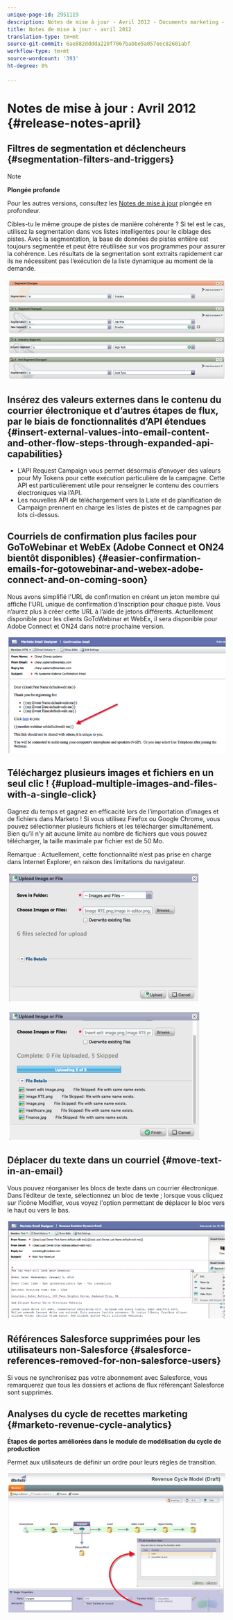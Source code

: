 ```yaml
---
unique-page-id: 2951119
description: Notes de mise à jour - Avril 2012 - Documents marketing - Documentation du produit
title: Notes de mise à jour - avril 2012
translation-type: tm+mt
source-git-commit: 6ae882dddda220f7067babbe5a057eec82601abf
workflow-type: tm+mt
source-wordcount: '393'
ht-degree: 0%

---
```



# Notes de mise à jour : Avril 2012 {#release-notes-april}

## Filtres de segmentation et déclencheurs {#segmentation-filters-and-triggers}

>[!NOTE]
>
>**Plongée profonde**
>
>Pour les autres versions, consultez les [Notes de mise à jour](https://docs.marketo.com/display/docs/release+notes) plongée en profondeur.

Cibles-tu le même groupe de pistes de manière cohérente ? Si tel est le cas, utilisez la segmentation dans vos listes intelligentes pour le ciblage des pistes. Avec la segmentation, la base de données de pistes entière est toujours segmentée et peut être réutilisée sur vos programmes pour assurer la cohérence. Les résultats de la segmentation sont extraits rapidement car ils ne nécessitent pas l’exécution de la liste dynamique au moment de la demande.

![](assets/image2014-9-23-10-3a3-3a57.png)

## Insérez des valeurs externes dans le contenu du courrier électronique et d’autres étapes de flux, par le biais de fonctionnalités d’API étendues {#insert-external-values-into-email-content-and-other-flow-steps-through-expanded-api-capabilities}

* L’API Request Campaign vous permet désormais d’envoyer des valeurs pour My Tokens pour cette exécution particulière de la campagne. Cette API est particulièrement utile pour renseigner le contenu des courriers électroniques via l’API.
* Les nouvelles API de téléchargement vers la Liste et de planification de Campaign prennent en charge les listes de pistes et de campagnes par lots ci-dessus.

## Courriels de confirmation plus faciles pour GoToWebinar et WebEx (Adobe Connect et ON24 bientôt disponibles) {#easier-confirmation-emails-for-gotowebinar-and-webex-adobe-connect-and-on-coming-soon}

Nous avons simplifié l&#39;URL de confirmation en créant un jeton membre qui affiche l&#39;URL unique de confirmation d&#39;inscription pour chaque piste. Vous n’aurez plus à créer cette URL à l’aide de jetons différents. Actuellement disponible pour les clients GoToWebinar et WebEx, il sera disponible pour Adobe Connect et ON24 dans notre prochaine version.

![](assets/image2014-9-23-10-3a4-3a18.png)

## Téléchargez plusieurs images et fichiers en un seul clic ! {#upload-multiple-images-and-files-with-a-single-click}

Gagnez du temps et gagnez en efficacité lors de l’importation d’images et de fichiers dans Marketo ! Si vous utilisez Firefox ou Google Chrome, vous pouvez sélectionner plusieurs fichiers et les télécharger simultanément. Bien qu’il n’y ait aucune limite au nombre de fichiers que vous pouvez télécharger, la taille maximale par fichier est de 50 Mo.

Remarque : Actuellement, cette fonctionnalité n’est pas prise en charge dans Internet Explorer, en raison des limitations du navigateur.

![](assets/image2014-9-23-10-3a4-3a32.png)

![](assets/image2014-9-23-10-3a4-3a46.png)

## Déplacer du texte dans un courriel {#move-text-in-an-email}

Vous pouvez réorganiser les blocs de texte dans un courrier électronique. Dans l’éditeur de texte, sélectionnez un bloc de texte ; lorsque vous cliquez sur l&#39;icône Modifier, vous voyez l&#39;option permettant de déplacer le bloc vers le haut ou vers le bas.

![](assets/image2014-9-23-10-3a5-3a1.png)

## Références Salesforce supprimées pour les utilisateurs non-Salesforce {#salesforce-references-removed-for-non-salesforce-users}

Si vous ne synchronisez pas votre abonnement avec Salesforce, vous remarquerez que tous les dossiers et actions de flux référençant Salesforce sont supprimés.

## Analyses du cycle de recettes marketing {#marketo-revenue-cycle-analytics}

**Étapes de portes améliorées dans le module de modélisation du cycle de production**

Permet aux utilisateurs de définir un ordre pour leurs règles de transition.

![](assets/image2014-9-23-10-3a5-3a17.png)

